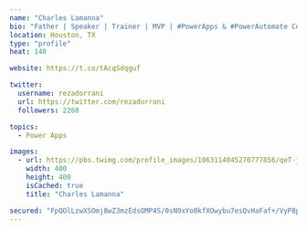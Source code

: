 ```yaml
---
name: "Charles Lamanna"
bio: "Father | Speaker | Trainer | MVP | #PowerApps & #PowerAutomate Community Super User | YouTuber Right-pointing triangle http://youtube.com/c/rezadorrani | Learn - Share - Clockwise rightwards and leftwards open circle arrows"
location: Houston, TX
type: "profile"
heat: 140

website: https://t.co/tAcqSdqguf

twitter:
  username: rezadorrani
  url: https://twitter.com/rezadorrani
  followers: 2260

topics:
  - Power Apps

images:
  - url: https://pbs.twimg.com/profile_images/1063114045270777856/qeT-jpWr_400x400.jpg
    width: 400
    height: 400
    isCached: true
    title: "Charles Lamanna"

secured: "FpQOlLzwXSOmj8wZ3mzEdsOMP4S/0sN9xYo0kfXOwybu7esQvHaFaf+/VyP8pf0Jw+uMYD1MScqfGfJnWjbr8KrYF2fCsGPmHvJTiLL/grTU6Fmr8XdW1GEYTkJ5HRme3y/MX/zDKzJK8NRgqdbR6IhvfShfqeduaVzLiCAe8r8l3VwP5o9h7w1JTBkZXE+RkBaXUcpBZoMWkU17sWjWrW9w9JarISuJcvcfKKTzbNfdVOJ7UgOK6xqyrrU4IvJ06W/6MkioxKbMGCLm8Lmq6vcjV907AsYxN8pO7jNk1BG7WejfmTEDW675oSQdf/cauKvS/aGF1eRRVMuvvOLQt80Bluff3E4d0qlbg1QaokJoQhGWwkNXdkmL8quMshp3bRL3YLgvaJ9nEQly6rBbdf11ONrQtA6JOrjo666NcHE=;5I0xadOfGPT8A0/gM910cg=="
---
```


